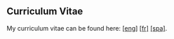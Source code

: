 ## Curriculum Vitae

My curriculum vitae can be found here: [[eng]](https://github.com/anfelopera/anfelopera.github.io/raw/master/CV/myCVa20220401eng.pdf) [[fr]](https://github.com/anfelopera/anfelopera.github.io/raw/master/CV/myCVa20220401fr.pdf) [[spa]](http://scienti.colciencias.gov.co:8081/cvlac/visualizador/generarCurriculoCv.do?cod_rh=0001527090).

